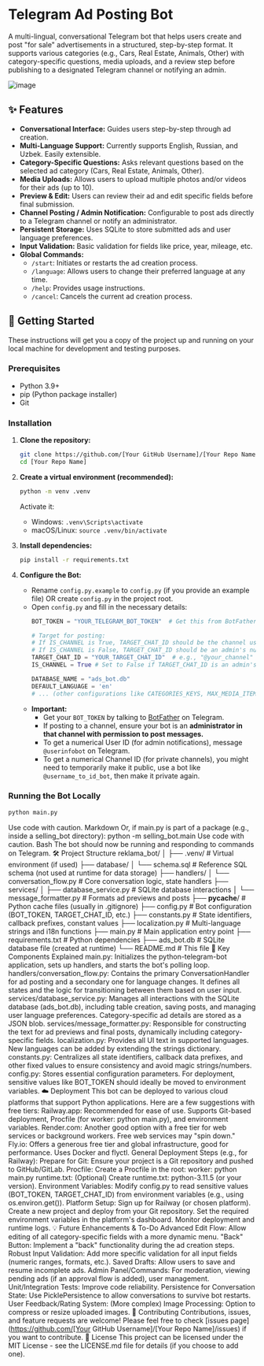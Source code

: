 # Telegram Ad Posting Bot

A multi-lingual, conversational Telegram bot that helps users create and post "for sale" advertisements in a structured, step-by-step format. It supports various categories (e.g., Cars, Real Estate, Animals, Other) with category-specific questions, media uploads, and a review step before publishing to a designated Telegram channel or notifying an admin.

![image](https://github.com/IbodulloGaffarov/reklama_bot/assets/99054365/20b69fd4-b7c2-4f0d-b0a9-e43b7137989a)


## ✨ Features

*   **Conversational Interface:** Guides users step-by-step through ad creation.
*   **Multi-Language Support:** Currently supports English, Russian, and Uzbek. Easily extensible.
*   **Category-Specific Questions:** Asks relevant questions based on the selected ad category (Cars, Real Estate, Animals, Other).
*   **Media Uploads:** Allows users to upload multiple photos and/or videos for their ads (up to 10).
*   **Preview & Edit:** Users can review their ad and edit specific fields before final submission.
*   **Channel Posting / Admin Notification:** Configurable to post ads directly to a Telegram channel or notify an administrator.
*   **Persistent Storage:** Uses SQLite to store submitted ads and user language preferences.
*   **Input Validation:** Basic validation for fields like price, year, mileage, etc.
*   **Global Commands:**
    *   `/start`: Initiates or restarts the ad creation process.
    *   `/language`: Allows users to change their preferred language at any time.
    *   `/help`: Provides usage instructions.
    *   `/cancel`: Cancels the current ad creation process.

## 🚀 Getting Started

These instructions will get you a copy of the project up and running on your local machine for development and testing purposes.

### Prerequisites

*   Python 3.9+
*   pip (Python package installer)
*   Git

### Installation

1.  **Clone the repository:**
    ```bash
    git clone https://github.com/[Your GitHub Username]/[Your Repo Name].git
    cd [Your Repo Name]
    ```

2.  **Create a virtual environment (recommended):**
    ```bash
    python -m venv .venv
    ```
    Activate it:
    *   Windows: `.venv\Scripts\activate`
    *   macOS/Linux: `source .venv/bin/activate`

3.  **Install dependencies:**
    ```bash
    pip install -r requirements.txt
    ```

4.  **Configure the Bot:**
    *   Rename `config.py.example` to `config.py` (if you provide an example file) OR create `config.py` in the project root.
    *   Open `config.py` and fill in the necessary details:
        ```python
        BOT_TOKEN = "YOUR_TELEGRAM_BOT_TOKEN"  # Get this from BotFather on Telegram
        
        # Target for posting:
        # If IS_CHANNEL is True, TARGET_CHAT_ID should be the channel username (e.g., "@mychannelname") or channel ID (e.g., -1001234567890)
        # If IS_CHANNEL is False, TARGET_CHAT_ID should be an admin's numerical user_id for direct notification
        TARGET_CHAT_ID = "YOUR_TARGET_CHAT_ID"  # e.g., "@your_channel" or your personal numerical user_id
        IS_CHANNEL = True # Set to False if TARGET_CHAT_ID is an admin's user_id

        DATABASE_NAME = "ads_bot.db"
        DEFAULT_LANGUAGE = 'en'
        # ... (other configurations like CATEGORIES_KEYS, MAX_MEDIA_ITEMS are usually fine as default)
        ```
    *   **Important:**
        *   Get your `BOT_TOKEN` by talking to [BotFather](https://t.me/botfather) on Telegram.
        *   If posting to a channel, ensure your bot is an **administrator in that channel with permission to post messages.**
        *   To get a numerical User ID (for admin notifications), message `@userinfobot` on Telegram.
        *   To get a numerical Channel ID (for private channels), you might need to temporarily make it public, use a bot like `@username_to_id_bot`, then make it private again.

### Running the Bot Locally

```bash
python main.py
```
Use code with caution.
Markdown
Or, if main.py is part of a package (e.g., inside a selling_bot directory):
python -m selling_bot.main
Use code with caution.
Bash
The bot should now be running and responding to commands on Telegram.
🛠️ Project Structure
reklama_bot/
│
├── .venv/                    # Virtual environment (if used)
├── database/
│   └── schema.sql            # Reference SQL schema (not used at runtime for data storage)
├── handlers/
│   └── conversation_flow.py  # Core conversation logic, state handlers
├── services/
│   ├── database_service.py   # SQLite database interactions
│   └── message_formatter.py  # Formats ad previews and posts
├── __pycache__/              # Python cache files (usually in .gitignore)
├── config.py                 # Bot configuration (BOT_TOKEN, TARGET_CHAT_ID, etc.)
├── constants.py              # State identifiers, callback prefixes, constant values
├── localization.py           # Multi-language strings and i18n functions
├── main.py                   # Main application entry point
├── requirements.txt          # Python dependencies
├── ads_bot.db                # SQLite database file (created at runtime)
└── README.md                 # This file
🔧 Key Components Explained
main.py: Initializes the python-telegram-bot application, sets up handlers, and starts the bot's polling loop.
handlers/conversation_flow.py: Contains the primary ConversationHandler for ad posting and a secondary one for language changes. It defines all states and the logic for transitioning between them based on user input.
services/database_service.py: Manages all interactions with the SQLite database (ads_bot.db), including table creation, saving posts, and managing user language preferences. Category-specific ad details are stored as a JSON blob.
services/message_formatter.py: Responsible for constructing the text for ad previews and final posts, dynamically including category-specific fields.
localization.py: Provides all UI text in supported languages. New languages can be added by extending the strings dictionary.
constants.py: Centralizes all state identifiers, callback data prefixes, and other fixed values to ensure consistency and avoid magic strings/numbers.
config.py: Stores essential configuration parameters. For deployment, sensitive values like BOT_TOKEN should ideally be moved to environment variables.
☁️ Deployment
This bot can be deployed to various cloud platforms that support Python applications. Here are a few suggestions with free tiers:
Railway.app: Recommended for ease of use. Supports Git-based deployment, Procfile (for worker: python main.py), and environment variables.
Render.com: Another good option with a free tier for web services or background workers. Free web services may "spin down."
Fly.io: Offers a generous free tier and global infrastructure, good for performance. Uses Docker and flyctl.
General Deployment Steps (e.g., for Railway):
Prepare for Git: Ensure your project is a Git repository and pushed to GitHub/GitLab.
Procfile: Create a Procfile in the root: worker: python main.py
runtime.txt: (Optional) Create runtime.txt: python-3.11.5 (or your version).
Environment Variables: Modify config.py to read sensitive values (BOT_TOKEN, TARGET_CHAT_ID) from environment variables (e.g., using os.environ.get()).
Platform Setup:
Sign up for Railway (or chosen platform).
Create a new project and deploy from your Git repository.
Set the required environment variables in the platform's dashboard.
Monitor deployment and runtime logs.
💡 Future Enhancements & To-Do
Advanced Edit Flow: Allow editing of all category-specific fields with a more dynamic menu.
"Back" Button: Implement a "back" functionality during the ad creation steps.
Robust Input Validation: Add more specific validation for all input fields (numeric ranges, formats, etc.).
Saved Drafts: Allow users to save and resume incomplete ads.
Admin Panel/Commands: For moderation, viewing pending ads (if an approval flow is added), user management.
Unit/Integration Tests: Improve code reliability.
Persistence for Conversation State: Use PicklePersistence to allow conversations to survive bot restarts.
User Feedback/Rating System: (More complex)
Image Processing: Option to compress or resize uploaded images.
🙏 Contributing
Contributions, issues, and feature requests are welcome! Please feel free to check [issues page](https://github.com/[Your GitHub Username]/[Your Repo Name]/issues) if you want to contribute.
📝 License
This project can be licensed under the MIT License - see the LICENSE.md file for details (if you choose to add one).
